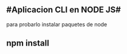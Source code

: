 #Aplicacion CLI en NODE JS#
-------------------
para probarlo instalar paquetes de node

npm install
-------------------